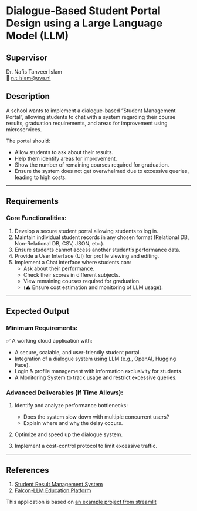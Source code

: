 # Dialogue-Based Student Portal Design using a Large Language Model (LLM)

## Supervisor
Dr. Nafis Tanveer Islam  
📧 [n.t.islam@uva.nl](mailto:n.t.islam@uva.nl)  

## Description  
A school wants to implement a dialogue-based “Student Management Portal”, allowing students to chat with a system regarding their course results, graduation requirements, and areas for improvement using microservices.  

The portal should:  
- Allow students to ask about their results.  
- Help them identify areas for improvement.  
- Show the number of remaining courses required for graduation.  
- Ensure the system does not get overwhelmed due to excessive queries, leading to high costs.  

---

## Requirements  

### Core Functionalities:  
1. Develop a secure student portal allowing students to log in.  
2. Maintain individual student records in any chosen format (Relational DB, Non-Relational DB, CSV, JSON, etc.).  
3. Ensure students cannot access another student’s performance data.  
4. Provide a User Interface (UI) for profile viewing and editing.  
5. Implement a Chat interface where students can:  
   - Ask about their performance.  
   - Check their scores in different subjects.  
   - View remaining courses required for graduation.  
   - (⚠️ Ensure cost estimation and monitoring of LLM usage).  

---

## Expected Output  

### Minimum Requirements:  
✅ A working cloud application with:  
- A secure, scalable, and user-friendly student portal.  
- Integration of a dialogue system using LLM (e.g., OpenAI, Hugging Face).  
- Login & profile management with information exclusivity for students.  
- A Monitoring System to track usage and restrict excessive queries.  

### Advanced Deliverables (If Time Allows):  
1. Identify and analyze performance bottlenecks:  
   - Does the system slow down with multiple concurrent users?  
   - Explain where and why the delay occurs.  

2. Optimize and speed up the dialogue system.  

3. Implement a cost-control protocol to limit excessive traffic.  

---

## References  
1. [Student Result Management System](https://github.com/shubhamsatishkumbhar/Student-Result-ManagementSystem-SRMS-)  
2. [Falcon-LLM Education Platform](https://github.com/roshnn24/Falcon-LLM-Education-Platform)  

This application is based on [an example project from streamlit](https://github.com/streamlit/llm-examples/tree/main)
